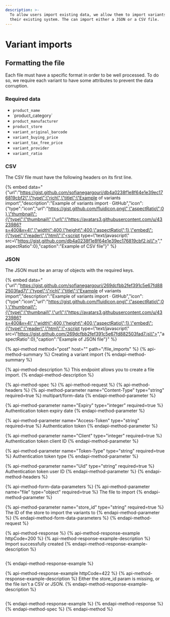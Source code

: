 ```yaml
---
description: >-
  To allow users import existing data, we allow them to import variants from
  their existing system. The can import either a JSON or a CSV file.
---
```


# Variant imports

## Formatting the file

Each file must have a specific format in order to be well processed. To do so, we require each variant to have some attributes to prevent the data corruption.

### Required data

* `product_name` 
* \`product\_category\`
* `product_manufacturer` 
* `product_store` 
* `variant_original_barcode` 
* `variant_buying_price` 
* `variant_tax_free_price` 
* `variant_provider` 
* `variant_ratio` 

### CSV

The CSV file must have the following headers on its first line.

{% embed data="{\"url\":\"https://gist.github.com/sofianegargouri/db4a0238f1e8f64e1e39ec176819cbf2\",\"type\":\"rich\",\"title\":\"Example of variants import\",\"description\":\"Example of variants import · GitHub\",\"icon\":{\"type\":\"icon\",\"url\":\"https://gist.github.com/fluidicon.png\",\"aspectRatio\":0},\"thumbnail\":{\"type\":\"thumbnail\",\"url\":\"https://avatars3.githubusercontent.com/u/4323986?s=400&v=4\",\"width\":400,\"height\":400,\"aspectRatio\":1},\"embed\":{\"type\":\"reader\",\"html\":\"<script type=\\"text/javascript\\" src=\\"https://gist.github.com/db4a0238f1e8f64e1e39ec176819cbf2.js\\"></script>\",\"aspectRatio\":0},\"caption\":\"Example of CSV file\"}" %}

### JSON

The JSON must be an array of objects with the required keys.

{% embed data="{\"url\":\"https://gist.github.com/sofianegargouri/269dcfbb2fef391c5e67fd882503fad7\",\"type\":\"rich\",\"title\":\"Example of variants import\",\"description\":\"Example of variants import · GitHub\",\"icon\":{\"type\":\"icon\",\"url\":\"https://gist.github.com/fluidicon.png\",\"aspectRatio\":0},\"thumbnail\":{\"type\":\"thumbnail\",\"url\":\"https://avatars3.githubusercontent.com/u/4323986?s=400&v=4\",\"width\":400,\"height\":400,\"aspectRatio\":1},\"embed\":{\"type\":\"reader\",\"html\":\"<script type=\\"text/javascript\\" src=\\"https://gist.github.com/269dcfbb2fef391c5e67fd882503fad7.js\\"></script>\",\"aspectRatio\":0},\"caption\":\"Example of JSON file\"}" %}

{% api-method method="post" host="" path="/file\_imports" %}
{% api-method-summary %}
Creating a variant import
{% endapi-method-summary %}

{% api-method-description %}
This endpoint allows you to create a file import.
{% endapi-method-description %}

{% api-method-spec %}
{% api-method-request %}
{% api-method-headers %}
{% api-method-parameter name="Content-Type" type="string" required=true %}
multipart/form-data
{% endapi-method-parameter %}

{% api-method-parameter name="Expiry" type="integer" required=true %}
Authentication token expiry date
{% endapi-method-parameter %}

{% api-method-parameter name="Access-Token" type="string" required=true %}
Authentication token
{% endapi-method-parameter %}

{% api-method-parameter name="Client" type="integer" required=true %}
Authentication token client ID
{% endapi-method-parameter %}

{% api-method-parameter name="Token-Type" type="string" required=true %}
Authentication token type
{% endapi-method-parameter %}

{% api-method-parameter name="Uid" type="string" required=true %}
Authentication token user ID
{% endapi-method-parameter %}
{% endapi-method-headers %}

{% api-method-form-data-parameters %}
{% api-method-parameter name="file" type="object" required=true %}
The file to import
{% endapi-method-parameter %}

{% api-method-parameter name="store\_id" type="string" required=true %}
The ID of the store to import the variants to
{% endapi-method-parameter %}
{% endapi-method-form-data-parameters %}
{% endapi-method-request %}

{% api-method-response %}
{% api-method-response-example httpCode=200 %}
{% api-method-response-example-description %}
Import successfully created
{% endapi-method-response-example-description %}

```javascript

```
{% endapi-method-response-example %}

{% api-method-response-example httpCode=422 %}
{% api-method-response-example-description %}
Either the store\_id param is missing, or the file isn't a CSV or JSON.
{% endapi-method-response-example-description %}

```javascript

```
{% endapi-method-response-example %}
{% endapi-method-response %}
{% endapi-method-spec %}
{% endapi-method %}

